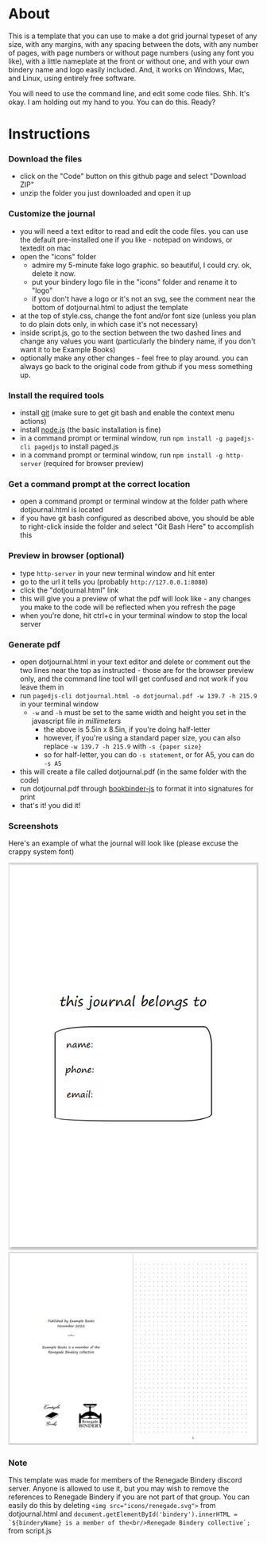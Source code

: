 # About

This is a template that you can use to make a dot grid journal typeset of any size, with any margins, with any spacing between the dots, with any number of pages, with page numbers or without page numbers (using any font you like), with a little nameplate at the front or without one, and with your own bindery name and logo easily included. And, it works on Windows, Mac, and Linux, using entirely free software.

You will need to use the command line, and edit some code files. Shh. It's okay. I am holding out my hand to you. You can do this. Ready?

# Instructions

### Download the files

- click on the "Code" button on this github page and select "Download ZIP"
- unzip the folder you just downloaded and open it up

### Customize the journal

- you will need a text editor to read and edit the code files. you can use the default pre-installed one if you like - notepad on windows, or textedit on mac
- open the "icons" folder
    - admire my 5-minute fake logo graphic. so beautiful, I could cry. ok, delete it now.
    - put your bindery logo file in the "icons" folder and rename it to "logo"
    - if you don't have a logo or it's not an svg, see the comment near the bottom of dotjournal.html to adjust the template
- at the top of style.css, change the font and/or font size (unless you plan to do plain dots only, in which case it's not necessary)
- inside script.js, go to the section between the two dashed lines and change any values you want (particularly the bindery name, if you don't want it to be Example Books)
- optionally make any other changes - feel free to play around. you can always go back to the original code from github if you mess something up.

### Install the required tools

- install [git](https://git-scm.com/downloads) (make sure to get git bash and enable the context menu actions)
- install [node.js](https://nodejs.org/en/) (the basic installation is fine)
- in a command prompt or terminal window, run `npm install -g pagedjs-cli pagedjs` to install paged.js
- in a command prompt or terminal window, run `npm install -g http-server` (required for browser preview)

### Get a command prompt at the correct location

- open a command prompt or terminal window at the folder path where dotjournal.html is located
- if you have git bash configured as described above, you should be able to right-click inside the folder and select "Git Bash Here" to accomplish this

### Preview in browser (optional)

- type `http-server` in your new terminal window and hit enter
- go to the url it tells you (probably `http://127.0.0.1:8080`)
- click the "dotjournal.html" link
- this will give you a preview of what the pdf will look like - any changes you make to the code will be reflected when you refresh the page
- when you're done, hit ctrl+c in your terminal window to stop the local server

### Generate pdf

- open dotjournal.html in your text editor and delete or comment out the two lines near the top as instructed - those are for the browser preview only, and the command line tool will get confused and not work if you leave them in
- run `pagedjs-cli dotjournal.html -o dotjournal.pdf -w 139.7 -h 215.9` in your terminal window
    - `-w` and `-h` must be set to the same width and height you set in the javascript file *in millimeters*
        - the above is 5.5in x 8.5in, if you're doing half-letter
        - however, if you're using a standard paper size, you can also replace `-w 139.7 -h 215.9` with `-s {paper size}`
        - so for half-letter, you can do `-s statement`, or for A5, you can do `-s A5`
- this will create a file called dotjournal.pdf (in the same folder with the code)
- run dotjournal.pdf through [bookbinder-js](https://momijizukamori.github.io/bookbinder-js/) to format it into signatures for print
- that's it! you did it!

### Screenshots

Here's an example of what the journal will look like (please excuse the crappy system font)

![](screenshots/nameplate.png)
![](screenshots/firstpage.png)

 ### Note
 
 This template was made for members of the Renegade Bindery discord server. Anyone is allowed to use it, but you may wish to remove the references to Renegade Bindery if you are not part of that group. You can easily do this by deleting `<img src="icons/renegade.svg">` from dotjournal.html and ```document.getElementById('bindery').innerHTML = `${binderyName} is a member of the<br/>Renegade Bindery collective`;``` from script.js
